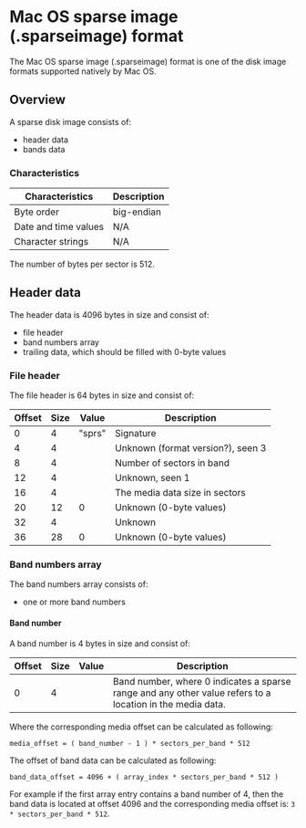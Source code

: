 # Mac OS sparse image (.sparseimage) format

The Mac OS sparse image (.sparseimage) format is one of the disk image formats
supported natively by Mac OS.

## Overview

A sparse disk image consists of:

* header data
* bands data

### Characteristics

| Characteristics | Description
| --- | ---
| Byte order | big-endian
| Date and time values | N/A
| Character strings | N/A

The number of bytes per sector is 512.

## Header data

The header data is 4096 bytes in size and consist of:

* file header
* band numbers array
* trailing data, which should be filled with 0-byte values

### File header

The file header is 64 bytes in size and consist of:

| Offset | Size | Value | Description
| --- | --- | --- | ---
| 0 | 4 | "sprs" | Signature
| 4 | 4 | | Unknown (format version?), seen 3
| 8 | 4 | | Number of sectors in band
| 12 | 4 | | Unknown, seen 1
| 16 | 4 | | The media data size in sectors
| 20 | 12 | 0 | Unknown (0-byte values)
| 32 | 4 | | Unknown
| 36 | 28 | 0 | Unknown (0-byte values)

### Band numbers array

The band numbers array consists of:

* one or more band numbers

#### Band number

A band number is 4 bytes in size and consist of:

| Offset | Size | Value | Description
| --- | --- | --- | ---
| 0 | 4 | | Band number, where 0 indicates a sparse range and any other value refers to a location in the media data.

Where the corresponding media offset can be calculated as following:

```
media_offset = ( band_number - 1 ) * sectors_per_band * 512
```

The offset of band data can be calculated as following:

```
band_data_offset = 4096 + ( array_index * sectors_per_band * 512 )
```

For example if the first array entry contains a band number of 4, then the
band data is located at offset 4096 and the corresponding media offset is:
`3 * sectors_per_band * 512`.
